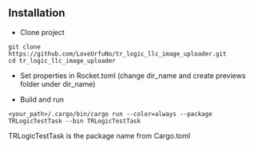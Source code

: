 Installation
------------
- Сlone project
```
git clone https://github.com/LoveUrfuNo/tr_logic_llc_image_uploader.git
cd tr_logic_llc_image_uploader
```

- Set properties in Rocket.toml (change dir_name and create previews folder under dir_name)

- Build and run
```
<your_path>/.cargo/bin/cargo run --color=always --package TRLogicTestTask --bin TRLogicTestTask
```
TRLogicTestTask is the package name from Cargo.toml
